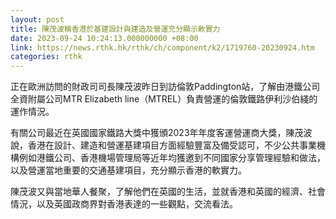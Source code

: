 ```yaml
---
layout: post
title: 陳茂波稱香港於基建設計與建造及營運充分顯示軟實力
date: 2023-09-24 10:24:13.000000000 +08:00
link: https://news.rthk.hk/rthk/ch/component/k2/1719760-20230924.htm
categories: rthk
---
```


正在歐洲訪問的財政司司長陳茂波昨日到訪倫敦Paddington站，了解由港鐵公司全資附屬公司MTR Elizabeth line（MTREL）負責營運的倫敦鐵路伊利沙伯綫的運作情況。

有關公司最近在英國國家鐵路大獎中獲頒2023年年度客運營運商大獎，陳茂波說，香港在設計、建造和營運基建項目方面經驗豐富及備受認可，不少公共事業機構例如港鐵公司、香港機場管理局等近年均獲邀到不同國家分享管理經驗和做法，以及營運當地重要的交通基建項目，充分顯示香港的軟實力。

陳茂波又與當地華人餐聚，了解他們在英國的生活，並就香港和英國的經濟、社會情況，以及英國政商界對香港表達的一些觀點，交流看法。
